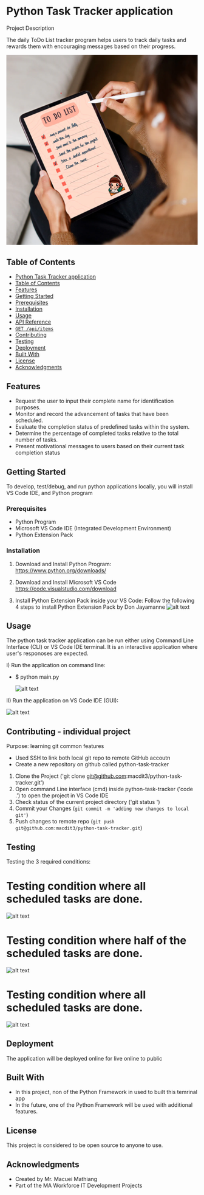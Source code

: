 # Python Task Tracker application



Project Description

The daily ToDo List tracker program helps users to track daily tasks and rewards them with encouraging messages based on their progress.

![alt text](image.png)



## Table of Contents
  - [Python Task Tracker application](#python-task-tracker-application)
  - [Table of Contents](#table-of-contents)
  - [Features](#features)
  - [Getting Started](#getting-started)
  - [Prerequisites](#prerequisites)
  - [Installation](#installation)
  - [Usage](#usage)
  - [API Reference](#api-reference)
  - [`GET /api/items`](#get-apiitems)
  - [Contributing](#contributing)
  - [Testing](#testing)
  - [Deployment](#deployment)
  - [Built With](#built-with)
  - [License](#license)
  - [Acknowledgments](#acknowledgments)

## Features
- Request the user to input their complete name for identification purposes. 
- Monitor and record the advancement of tasks that have been scheduled. 
- Evaluate the completion status of predefined tasks within the system. 
- Determine the percentage of completed tasks relative to the total number of tasks. 
- Present motivational messages to users based on their current task completion status


## Getting Started
To develop, test/debug, and run python applications locally, you will install
VS Code IDE, and Python program

### Prerequisites
- Python Program
- Microsoft VS Code IDE (Integrated Development Environment)
- Python Extension Pack

### Installation
1. Download and Install Python Program:
  https://www.python.org/downloads/

2. Download and Install Microsoft VS Code
   https://code.visualstudio.com/download

3. Install Python Extension Pack inside your VS Code:
   Follow the following 4 steps to install Python Extension Pack by Don Jayamanne
   ![alt text](image-1.png)
   
 

## Usage
The python task tracker application can be run either using Command Line Interface (CLI) or VS Code IDE terminal. It is an interactive application where user's responoses are expected.

  I) Run the application on command line:
- $ python main.py
  
  ![alt text](image-2.png)


II) Run the application on VS Code IDE  (GUI):

![alt text](image-3.png)


## Contributing - individual project
Purpose: learning git common features
- Used SSH to link both local git repo to remote GitHub accoutn
- Create a new repository on github called python-task-tracker

1. Clone the Project ('git clone git@github.com:macdit3/python-task-tracker.git')
2. Open command Line interface (cmd) inside python-task-tracker ('code .') to open the project in VS Code IDE
3. Check status of the current project directory ('git status  ')
4. Commit your Changes (`git commit -m 'adding new changes to local git'`)
5. Push changes to remote repo (`git push git@github.com:macdit3/python-task-tracker.git`)


## Testing
Testing the 3 required conditions:
# Testing condition where all scheduled tasks are done.
![alt text](image-4.png)

# Testing condition where half of the scheduled tasks are done.
 ![alt text](image-5.png)

# Testing condition where all scheduled tasks are done.
![alt text](image-6.png)

## Deployment
The application will be deployed online for live online to public

## Built With
* In this project, non of the Python Framework in used to built this temrinal app
* In the future, one of the Python Framework will be used with additional features.


## License
This project is considered to be open source to anyone to use.

## Acknowledgments
*  Created by Mr. Macuei Mathiang 
* Part of the MA Workforce IT Development Projects
